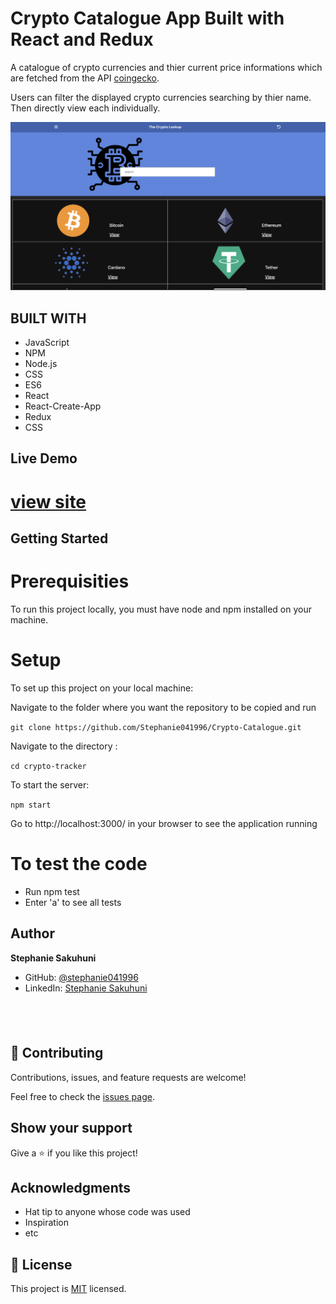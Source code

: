 #  Crypto Catalogue App Built with React and Redux
A catalogue of crypto currencies and thier current price informations which are fetched from  the API [coingecko](https://www.coingecko.com/en/api/documentation).

 Users can filter the displayed crypto currencies searching by thier name. Then directly view each individually.

![screenshot](./Screen-Shot.png)

## BUILT WITH
- JavaScript
- NPM
- Node.js
- CSS
- ES6
- React
- React-Create-App
- Redux
- CSS

## Live Demo
# [view site](https://crypto-lookup-capstone.herokuapp.com)

## Getting Started
# Prerequisities

To run this project locally, you must have node and npm installed on your machine.

# Setup
To set up this project on your local machine:

Navigate to the folder where you want the repository to be copied and run 

`git clone https://github.com/Stephanie041996/Crypto-Catalogue.git`

Navigate to the directory :

`cd crypto-tracker`

To start the server: 

`npm start`

Go to http://localhost:3000/ in your browser to see the application running

# To test the code

 - Run npm test
 - Enter 'a' to see all tests
## Author
**Stephanie Sakuhuni**

- GitHub: [@stephanie041996](https://github.com/Stephanie041996)
- LinkedIn: [Stephanie Sakuhuni](www.linkedin.com/in/stephanie-michelle-sakuhuni) 

​
- 
## 🤝 Contributing

Contributions, issues, and feature requests are welcome!

Feel free to check the [issues page](../../issues/).

## Show your support

Give a ⭐️ if you like this project!

## Acknowledgments

- Hat tip to anyone whose code was used
- Inspiration
- etc

## 📝 License

This project is [MIT](./MIT.md) licensed.
